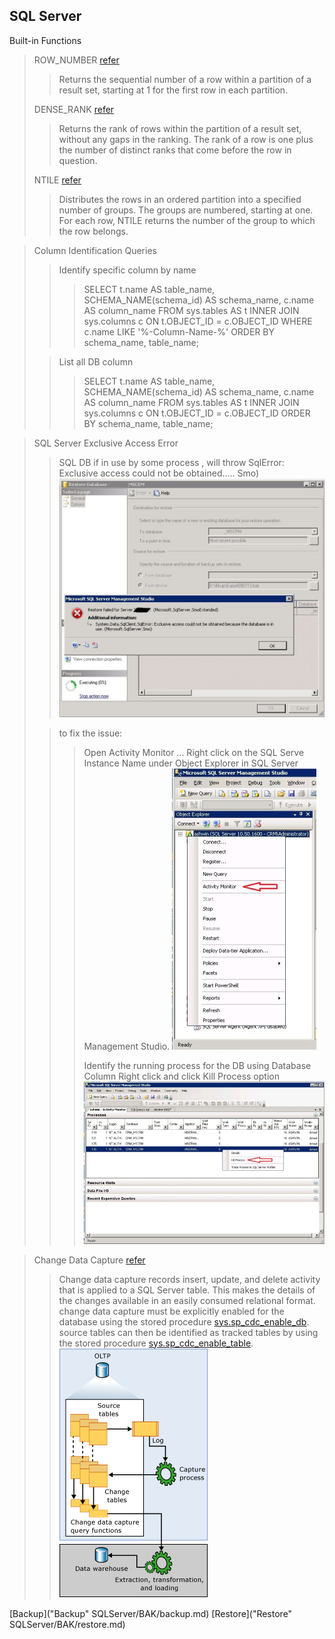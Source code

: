 **SQL Server**
-

Built-in Functions

>ROW_NUMBER [refer](http://msdn.microsoft.com/en-IN/library/ms186734.aspx "")
>>Returns the sequential number of a row within a partition of a result set, starting at 1 for the first row in each partition. 
>
>DENSE_RANK [refer](http://msdn.microsoft.com/en-IN/library/ms173825.aspx "")
>>Returns the rank of rows within the partition of a result set, without any gaps in the ranking. The rank of a row is one plus the number of distinct ranks that come before the row in question. 
> 
>NTILE [refer](http://msdn.microsoft.com/en-IN/library/ms175126.aspx "")
>>Distributes the rows in an ordered partition into a specified number of groups. The groups are numbered, starting at one. For each row, NTILE returns the number of the group to which the row belongs. 


>Column Identification Queries
> >Identify specific column by name
> >> SELECT t.name AS table_name, SCHEMA_NAME(schema_id) AS schema_name, c.name AS column_name FROM sys.tables AS t INNER JOIN sys.columns c ON t.OBJECT_ID = c.OBJECT_ID WHERE c.name LIKE '%-Column-Name-%' ORDER BY schema_name, table_name;
>
> >List all DB column
> >>SELECT t.name AS table_name, SCHEMA_NAME(schema_id) AS schema_name, c.name AS column_name FROM sys.tables AS t INNER JOIN sys.columns c ON t.OBJECT_ID = c.OBJECT_ID ORDER BY schema_name, table_name; 



> SQL Server Exclusive Access Error
> >SQL DB if in use by some process , will throw SqlError: Exclusive access could not be obtained..... Smo)
![Restore Exclusive Access not granted](SQLServer/RestoreExclusiveAccess.jpg)
>
> >to fix the issue:
> >>Open Activity Monitor ... Right click on the SQL Serve Instance Name under Object Explorer in SQL Server Management Studio.
![Activity Monitor](SQLServer/ActivityMonitor.jpg)
> >> 
> >>Identify the running process for the DB using Database Column
> >>Right click and click Kill Process option
![Kill Sql Process](SQLServer/ActivityMonitorKillProcess.jpg)


> Change Data Capture [refer](https://msdn.microsoft.com/en-us/library/cc645937%28v=sql.110%29.aspx "")
> >Change data capture records insert, update, and delete activity that is applied to a SQL Server table. 
> >This makes the details of the changes available in an easily consumed relational format.
> >change data capture must be explicitly enabled for the database using the stored procedure [sys.sp_cdc_enable_db](https://msdn.microsoft.com/en-us/library/bb510486%28v=sql.110%29.aspx "").
> >source tables can then be identified as tracked tables by using the stored procedure [sys.sp_cdc_enable_table](https://msdn.microsoft.com/en-us/library/bb522475%28v=sql.110%29.aspx ""). 
 ![CDC](SQLServer/ChangeDataCapture.gif)


[Backup]("Backup" SQLServer/BAK/backup.md) 
[Restore]("Restore" SQLServer/BAK/restore.md)
